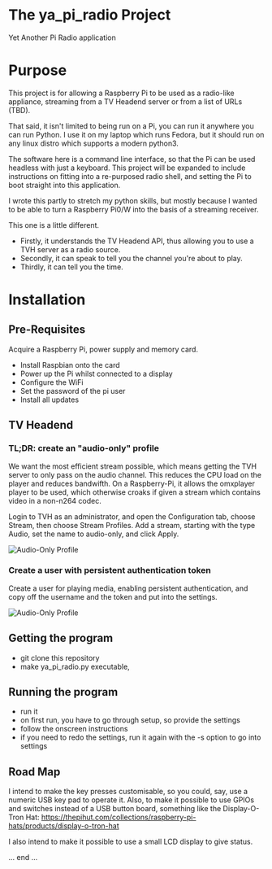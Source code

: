 # The ya_pi_radio Project

Yet Another Pi Radio application

# Purpose

This project is for allowing a Raspberry Pi to be used as a radio-like
appliance, streaming from a TV Headend server or from a list of URLs (TBD).

That said, it isn't limited to being run on a Pi, you can run it anywhere you
can run Python. I use it on my laptop which runs Fedora, but it should run on
any linux distro which supports a modern python3.

The software here is a command line interface, so that the Pi can be used
headless with just a keyboard. This project will be expanded to include
instructions on fitting into a re-purposed radio shell, and setting the
Pi to boot straight into this application.

I wrote this partly to stretch my python skills, but mostly because I wanted
to be able to turn a Raspberry Pi0/W into the basis of a streaming receiver.

This one is a little different. 
* Firstly, it understands the TV Headend API, thus allowing you to use a TVH server as a radio source.
* Secondly, it can speak to tell you the channel you're about to play.
* Thirdly, it can tell you the time.



# Installation

## Pre-Requisites

Acquire a Raspberry Pi, power supply and memory card. 

* Install Raspbian onto the card
* Power up the Pi whilst connected to a display
* Configure the WiFi
* Set the password of the pi user
* Install all updates


## TV Headend

### TL;DR: create an "audio-only" profile

We want the most efficient stream possible, which means getting the TVH
server to only pass on the audio channel. This reduces the CPU load on
the player and reduces bandwifth. On a Raspberry-Pi, it allows the
omxplayer player to be used, which otherwise croaks if given a stream
which contains video in a non-n264 codec.

Login to TVH as an administrator, and open the Configuration tab, choose
Stream, then choose Stream Profiles. Add a stream, starting with the
type Audio, set the name to audio-only, and click Apply.
 
![Audio-Only Profile](https://raw.githubusercontent.com/speculatrix/ya_pi_radio/master/create_audio_only_profile.png)


### Create a user with persistent authentication token

Create a user for playing media, enabling persistent authentication, and copy
off the username and the token and put into the settings.

![Audio-Only Profile](https://raw.githubusercontent.com/speculatrix/ya_pi_radio/master/webby_user.png)



## Getting the program

* git clone this repository
* make ya_pi_radio.py executable, 


## Running the program

* run it
* on first run, you have to go through setup, so provide the settings
* follow the onscreen instructions
* if you need to redo the settings, run it again with the -s option to go into settings



## Road Map

I intend to make the key presses customisable, so you could, say, use a
numeric USB key pad to operate it. Also, to make it possible to use GPIOs
and switches instead of a USB button board, something like the Display-O-Tron Hat:
https://thepihut.com/collections/raspberry-pi-hats/products/display-o-tron-hat

I also intend to make it possible to use a small LCD display to give status.


... end ...
